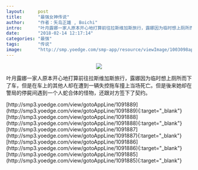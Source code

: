 ```yaml
---
layout:     post
title:      "最强女神传说"
author:     "作者：矢岛正雄 , Boichi"
intro:      "叶月露娜一家人原本开心地打算前往拉斯维加斯旅行，露娜因为临时想上厕所而下了车，但是在车上的其他人却在遭到一辆失控拖车撞上当场死亡。但是後来她却在警局的停屍间遇到一个人蛇合体的怪物，还跟对方签下了契约。"
date:       "2018-02-14 12:17:14"
categories: "最强"
tags:       "传说"
image:      "http://smp.yoedge.com/smp-app/resource/viewImage/1003098appline.png"
---
```

<div style="text-align: center">
<p><img src="http://smp.yoedge.com/smp-app/resource/viewImage/1003098appline.png"/></p>
</div>
<p class="post-meta">
<span>叶月露娜一家人原本开心地打算前往拉斯维加斯旅行，露娜因为临时想上厕所而下了车，但是在车上的其他人却在遭到一辆失控拖车撞上当场死亡。但是後来她却在警局的停屍间遇到一个人蛇合体的怪物，还跟对方签下了契约。</span>
</p>
[http://smp3.yoedge.com/view/gotoAppLine/1091889](http://smp3.yoedge.com/view/gotoAppLine/1091889){:target="_blank"}
[http://smp3.yoedge.com/view/gotoAppLine/1091888](http://smp3.yoedge.com/view/gotoAppLine/1091888){:target="_blank"}
[http://smp3.yoedge.com/view/gotoAppLine/1091887](http://smp3.yoedge.com/view/gotoAppLine/1091887){:target="_blank"}
[http://smp3.yoedge.com/view/gotoAppLine/1091886](http://smp3.yoedge.com/view/gotoAppLine/1091886){:target="_blank"}
[http://smp3.yoedge.com/view/gotoAppLine/1091885](http://smp3.yoedge.com/view/gotoAppLine/1091885){:target="_blank"}


